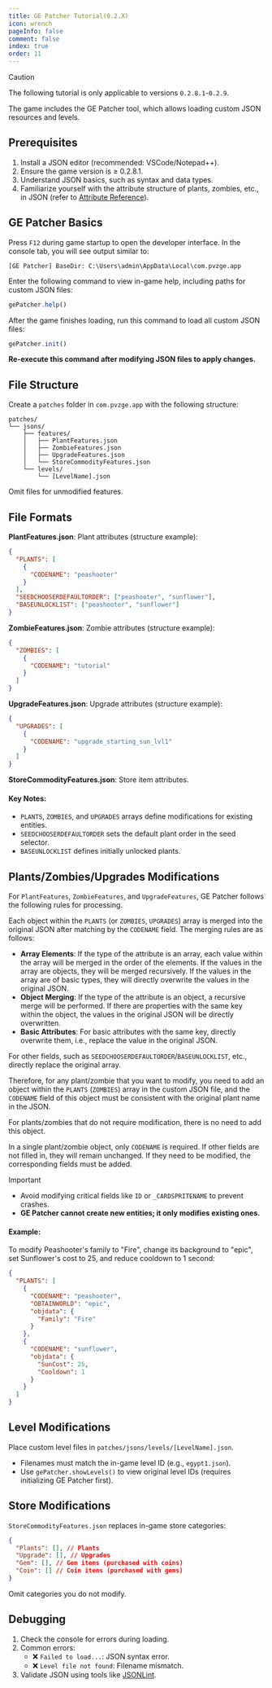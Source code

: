 ```yaml
---
title: GE Patcher Tutorial(0.2.X)
icon: wrench
pageInfo: false
comment: false
index: true
order: 11
---
```


<script setup>
    import { onMounted } from 'vue';
    onMounted(() => {
        (window.adsbygoogle = window.adsbygoogle || []).push({});
    })
</script>

> [!caution]
> The following tutorial is only applicable to versions `0.2.8.1`-`0.2.9`.

The game includes the GE Patcher tool, which allows loading custom JSON resources and levels.

## Prerequisites

1. Install a JSON editor (recommended: VSCode/Notepad++).
2. Ensure the game version is ≥ 0.2.8.1.
3. Understand JSON basics, such as syntax and data types.
4. Familiarize yourself with the attribute structure of plants, zombies, etc., in JSON (refer to [Attribute Reference](format.md)).

<ins class="adsbygoogle"
     style="display:block"
     data-ad-client="ca-pub-7637695321442015"
     data-ad-slot="3900516289"
     data-ad-format="auto"
     data-full-width-responsive="true">
</ins>

## GE Patcher Basics

Press `F12` during game startup to open the developer interface. In the console tab, you will see output similar to:

```
[GE Patcher] BaseDir: C:\Users\admin\AppData\Local\com.pvzge.app
```

Enter the following command to view in-game help, including paths for custom JSON files:

```javascript
gePatcher.help()
```

After the game finishes loading, run this command to load all custom JSON files:

```javascript
gePatcher.init()
```

**Re-execute this command after modifying JSON files to apply changes.**

## File Structure

Create a `patches` folder in `com.pvzge.app` with the following structure:

```
patches/
└── jsons/
    ├── features/
    │   ├── PlantFeatures.json
    │   ├── ZombieFeatures.json
    │   ├── UpgradeFeatures.json
    │   └── StoreCommodityFeatures.json
    └── levels/
        └── [LevelName].json
```

Omit files for unmodified features.

## File Formats

**PlantFeatures.json**: Plant attributes (structure example):

```json
{
  "PLANTS": [
    {
      "CODENAME": "peashooter"
    }
  ],
  "SEEDCHOOSERDEFAULTORDER": ["peashooter", "sunflower"],
  "BASEUNLOCKLIST": ["peashooter", "sunflower"]
}
```

**ZombieFeatures.json**: Zombie attributes (structure example):

```json
{
  "ZOMBIES": [
    {
      "CODENAME": "tutorial"
    }
  ]
}
```

**UpgradeFeatures.json**: Upgrade attributes (structure example):

```json
{
  "UPGRADES": [
    {
      "CODENAME": "upgrade_starting_sun_lvl1"
    }
  ]
}
```

**StoreCommodityFeatures.json**: Store item attributes.

#### Key Notes:

- `PLANTS`, `ZOMBIES`, and `UPGRADES` arrays define modifications for existing entities.
- `SEEDCHOOSERDEFAULTORDER` sets the default plant order in the seed selector.
- `BASEUNLOCKLIST` defines initially unlocked plants.

## Plants/Zombies/Upgrades Modifications

For `PlantFeatures`, `ZombieFeatures`, and `UpgradeFeatures`, GE Patcher follows the following rules for processing.

Each object within the `PLANTS` (or `ZOMBIES`, `UPGRADES`) array is merged into the original JSON after matching by the `CODENAME` field. The merging rules are as follows:

- **Array Elements**: If the type of the attribute is an array, each value within the array will be merged in the order of the elements. If the values in the array are objects, they will be merged recursively. If the values in the array are of basic types, they will directly overwrite the values in the original JSON.
- **Object Merging**: If the type of the attribute is an object, a recursive merge will be performed. If there are properties with the same key within the object, the values in the original JSON will be directly overwritten.
- **Basic Attributes**: For basic attributes with the same key, directly overwrite them, i.e., replace the value in the original JSON.

For other fields, such as `SEEDCHOOSERDEFAULTORDER`/`BASEUNLOCKLIST`, etc., directly replace the original array.

Therefore, for any plant/zombie that you want to modify, you need to add an object within the `PLANTS` (`ZOMBIES`) array in the custom JSON file, and the `CODENAME` field of this object must be consistent with the original plant name in the JSON.

For plants/zombies that do not require modification, there is no need to add this object.

In a single plant/zombie object, only `CODENAME` is required. If other fields are not filled in, they will remain unchanged. If they need to be modified, the corresponding fields must be added.

> [!important]
>
> - Avoid modifying critical fields like `ID` or `_CARDSPRITENAME` to prevent crashes.
> - **GE Patcher cannot create new entities; it only modifies existing ones.**

#### Example:

To modify Peashooter's family to "Fire", change its background to "epic", set Sunflower's cost to 25, and reduce cooldown to 1 second:

```json
{
  "PLANTS": [
    {
      "CODENAME": "peashooter",
      "OBTAINWORLD": "epic",
      "objdata": {
        "Family": "Fire"
      }
    },
    {
      "CODENAME": "sunflower",
      "objdata": {
        "SunCost": 25,
        "Cooldown": 1
      }
    }
  ]
}
```

## Level Modifications

Place custom level files in `patches/jsons/levels/[LevelName].json`.

- Filenames must match the in-game level ID (e.g., `egypt1.json`).
- Use `gePatcher.showLevels()` to view original level IDs (requires initializing GE Patcher first).

## Store Modifications

`StoreCommodityFeatures.json` replaces in-game store categories:

```json
{
  "Plants": [], // Plants
  "Upgrade": [], // Upgrades
  "Gem": [], // Gem items (purchased with coins)
  "Coin": [] // Coin items (purchased with gems)
}
```

Omit categories you do not modify.

## Debugging

1. Check the console for errors during loading.
2. Common errors:
   - ❌ `Failed to load...`: JSON syntax error.
   - ❌ `Level file not found`: Filename mismatch.
3. Validate JSON using tools like [JSONLint](https://jsonlint.com/).

